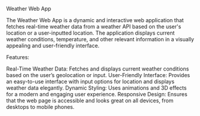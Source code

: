 Weather Web App

The Weather Web App is a dynamic and interactive web application that fetches real-time weather data from a weather API based on the user's location or a user-inputted location. The application displays current weather conditions, temperature, and other relevant information in a visually appealing and user-friendly interface.

Features:


Real-Time Weather Data: Fetches and displays current weather conditions based on the user’s geolocation or input.
User-Friendly Interface: Provides an easy-to-use interface with input options for location and displays weather data elegantly.
Dynamic Styling: Uses animations and 3D effects for a modern and engaging user experience.
Responsive Design: Ensures that the web page is accessible and looks great on all devices, from desktops to mobile phones.
